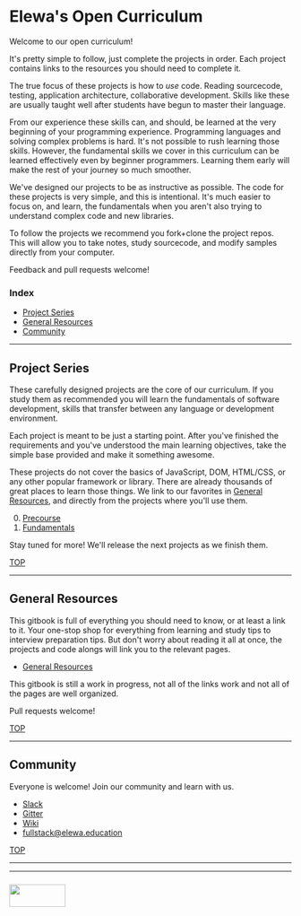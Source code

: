# Elewa's Open Curriculum

Welcome to our open curriculum!  

It's pretty simple to follow, just complete the projects in order.  Each project contains links to the resources you should need to complete it.  

The true focus of these projects is how to _use_ code.  Reading sourcecode, testing, application architecture, collaborative development.  Skills like these are usually taught well after students have begun to master their language.  

From our experience these skills can, and should, be learned at the very beginning of your programming experience.  Programming languages and solving complex problems is hard.  It's not possible to rush learning those skills.  However, the fundamental skills we cover in this curriculum can be learned effectively even by beginner programmers.  Learning them early will make the rest of your journey so much smoother.  

We've designed our projects to be as instructive as possible.  The code for these projects is very simple, and this is intentional.  It's much easier to focus on, and learn, the fundamentals when you aren't also trying to understand complex code and new libraries. 

To follow the projects we recommend you fork+clone the project repos.  This will allow you to take notes, study sourcecode, and modify samples directly from your computer.

Feedback and pull requests welcome!

### Index
* [Project Series](#project-series)
* [General Resources](#general-resources)
* [Community](#community)

---

## Project Series

These carefully designed projects are the core of our curriculum.  If you study them as recommended you will learn the fundamentals of software development, skills that transfer between any language or development environment.  

Each project is meant to be just a starting point.  After you've finished the requirements and you've understood the main learning objectives, take the simple base provided and make it something awesome.

These projects do not cover the basics of JavaScript, DOM, HTML/CSS, or any other popular framework or library.  There are already thousands of great places to learn those things.  We link to our favorites in [General Resources](https://elewa-academy.github.io/General-Resources), and directly from the projects where you'll use them.

0. [Precourse](https://elewa-academy.github.io/April-Precourse)
1. [Fundamentals](https://elewa-academy.github.io/Fundamentals)

Stay tuned for more!  We'll release the next projects as we finish them.

[TOP](#elewas-open-curriculum)

---

## General Resources

This gitbook is full of everything you should need to know, or at least a link to it.  Your one-stop shop for everything from learning and study tips to interview preparation tips.  But don't worry about reading it all at once, the projects and code alongs will link you to the relevant pages. 

* [General Resources](https://elewa-academy.github.io/General-Resources) 

This gitbook is still a work in progress, not all of the links work and not all of the pages are well organized.  

Pull requests welcome!

[TOP](#elewas-open-curriculum)

---
## Community

Everyone is welcome!  Join our community and learn with us.  
* [Slack](https://join.slack.com/t/elewa-academy/shared_invite/enQtMjk4OTA3OTM1NjIwLTA2ZmQ0NDVhNjQxZWM2NjNhNmMyNmVhZGNhZmJmZTY1OWQ4Nzc0ZTkzZGE3NjdiYTYwYThlNzI3YTg2NGM5MGM)
* [Gitter](https://gitter.im/elewa-academy/Lobby)
* [Wiki](https://github.com/elewa-academy/elewa-academy.github.io/wiki)
* fullstack@elewa.education

[TOP](#elewas-open-curriculum)


___
___
### <a href="http://elewa.education/blog" target="_blank"><img src="https://user-images.githubusercontent.com/18554853/34921062-506450ae-f97d-11e7-875f-6feeb26ad72d.png" width="100" height="40"/></a>
